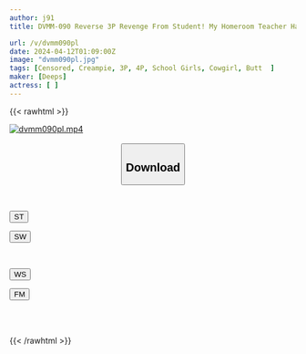 ```yaml
---
author: j91
title: DVMM-090 Reverse 3P Revenge From Student! My Homeroom Teacher Had My Sperm Squeezed Out Over And Over Again In The Big Butt Double Pile Driving Cowgirl Position...

url: /v/dvmm090pl
date: 2024-04-12T01:09:00Z
image: "dvmm090pl.jpg"
tags: [Censored, Creampie, 3P, 4P, School Girls, Cowgirl, Butt	]
maker: [Deeps]
actress: [ ]
---
```



{{< rawhtml >}}

<div class="video" data-videoid="Ye4QJWObpZHvyOD">
    <a href="javascript:;">
        <img src="/v/dvmm090pl/dvmm090pl.jpg" width="WIDTH" height="HEIGHT" alt="dvmm090pl.mp4" loading="lazy">
    </a>
</div>

<script type="text/javascript" src="https://j91.asia/asset/on-demand-st.js"></script>

<br>
  <link rel="stylesheet" href="https://j91.asia/asset/bs5.css">
  
  <center>
  <button class="btn btn-primary" type="button" data-bs-toggle="collapse" data-bs-target=".multi-collapse" aria-expanded="false" aria-controls="multiCollapseExample1 multiCollapseExample2"><h2>Download</h2></button></center>
</p>
<div class="row">
  <div class="col">
    <div class="collapse multi-collapse" id="multiCollapseExample1">
      <div class="card card-body">
	      	      <br>
<div class="buttons">  
<p><a href="https://streamtape.to/v/Ye4QJWObpZHvyOD" target="_blank"><button class="btn-hover color-3"><i class="fa fa-download"></i> ST</button></a></p>
<p><a href="https://asnwish.com/3u039wmt7iit" target="_blank"><button class="btn-hover color-2"><i class="fa fa-download"></i> SW</button></a></p></div>
    </div>
  </div>
</div>
  <div class="col">
    <div class="collapse multi-collapse" id="multiCollapseExample2">
      <div class="card card-body">
	      <br>
<div class="buttons">
<p><a href="https://wolfstream.tv/8gp71jquxjo4"><button class="btn-hover color-9"><i class="fa fa-download"></i> WS</button></a></p>
<p><a href="https://filemoon.sx/d/0rd1pflm6mtc"><button class="btn-hover color-8"><i class="fa fa-download"></i> FM</button></a></p></div>
<br><br>
      </div>
    </div>
  </div>
</div>

{{< /rawhtml >}}
